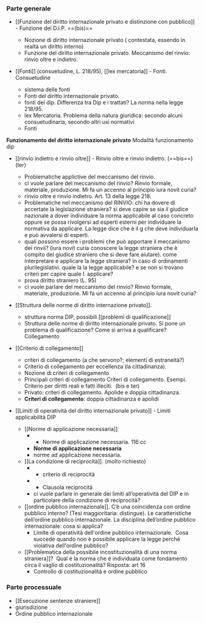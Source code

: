 ### Parte generale
- [[Funzione del diritto internazionale privato e distinzione con pubblico]] - Funzione del D.I.P. ==(bis)==
	- Nozione di diritto internazionale privato ( contestata, essendo in realtà un diritto interno)
	- Funzione del diritto internazionale privato. Meccanismo del rinvio: rinvio oltre e indietro.
    
- [[Fonti]] (consuetudine, L. 218/95), [[lex mercatoria]] - Fonti. Consuetudine
	- sistema delle fonti
	- Fonti del diritto internazionale privato.
	-  fonti del dip. Differenza tra Dip e i trattati? La norma nella legge 218/95.
	- lex Mercatoria. Problema della natura giuridica: secondo alcuni consuetudinaria, secondo altri usi normativi
	- Fonti

**Funzionamento del diritto internazionale privato**
Modalità funzionamento dip
- [[rinvio indietro e rinvio oltre]] - Rinvio oltre e rinvio indietro. (==bis==) (ter)
	- Problematiche applictive del meccanismo del rinvio.
	- ci vuole parlare del meccanismo del rinvio? Rinvio formale, materiale, produzione. Mi fa un accenno al principio iura novit curia?
	- rinvio oltre e rinvio indietro. Art. 13 della legge 218. 
	- Problematiche nel meccanismo del RINVIO: chi ha dovere di accertate la legislazione straniera? si deve capire se sia il giudice nazionale a dover individuare la norma applicabile al caso concreto oppure se possa rivolgersi ad esperti esterni per individuare la normativa da applicare. La legge dice che è il g che deve individuarla e può avvalersi di esperti.
	- quali possono essere i problemi che può apportare il meccanismo dei rinvii? (iura novit curia conoscere la legge straniera che è compito del giudice straniero che si deve fare aiutare). come interpretare e applicare la legge straniera? in caso di ordinamenti plurilegislativi. quale la la legge applicabile? e se non si trovano criteri per capire quale l. applicare?
	- prova diritto straniero (L. 95)
	- ci vuole parlare del meccanismo del rinvio? Rinvio formale, materiale, produzione. Mi fa un accenno al principio iura novit curia?

- [[Struttura delle norme di diritto internazione privato]]. 
	 - struttura norma DIP, possibili [[problemi di qualificazione]]
	- Struttura delle norme di diritto internazionale privato. Si pone un problema di qualificazione? Come si arriva a qualificare? Collegamento
- [[Criterio di collegamento]]
	- criteri di collegamento (a che servono?; elementi di estraneità?)
	- Criterio di collegamento per eccellenza (la cittadinanza).
	- Nozione di criteri di collegamento
	- Principali criteri di collegamento Criteri di collegamento. Esempi. Criterio per diritti reali e fatti illeciti.  (bis e ter)
	- Privato: criteri di collegamento. Apolide e doppia cittadinanza. 
	- **Criteri di collegamento**: doppia cittadinanza e apolidi
    
- [[Limiti di operatività del diritto internazionale privato]] - Limiti applicabilità DIP
	- [[Norme di applicazione necessaria]]
		- - Norme di applicazione necessaria. 116 cc
		- **Norme di applicazione necessaria**
		- norme ad applicazione necessaria.
	- [[La condizione di reciprocità]]. (molto richiesto)
		- - criterio di reciprocità
		- - Clausola reciprocità
		- ci vuole parlare in generale dei limiti all’operatività del DIP e in particolare della condizione di reciprocità?
	- [[ordine pubblico internazionale]]. C’è una coincidenza con ordine pubblico interno? (Tesi maggioritaria: distingue). Le caratteristiche dell’ordine pubblico internazionale. La disciplina dell’ordine pubblico internazionale: cosa si applica?
		- Limite di operatività dell'ordine pubblico internazionale.  Cosa succede quando non è possibile applicare la legge perché violativa dell'ordine pubblico?
	- [[Problematica della possibile incostituzionalità di una norma straniera]]?  Qual è la norma che è individuata come fondamento circa il vaglio di costituzionalità? Risposta: art 16 
		- Controllo di costituzionalità e ordine pubblico


### Parte processuale
- [[Esecuzione sentenze straniere]]
- giurisdizione
- Ordine pubblico internazionale

